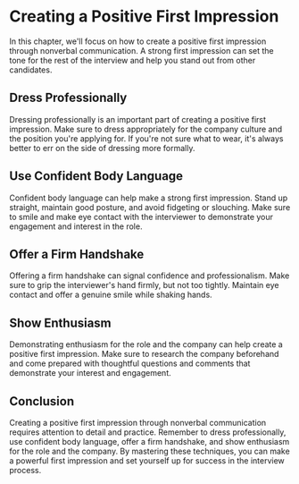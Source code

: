 Creating a Positive First Impression
===================================================================================

In this chapter, we'll focus on how to create a positive first impression through nonverbal communication. A strong first impression can set the tone for the rest of the interview and help you stand out from other candidates.

Dress Professionally
--------------------

Dressing professionally is an important part of creating a positive first impression. Make sure to dress appropriately for the company culture and the position you're applying for. If you're not sure what to wear, it's always better to err on the side of dressing more formally.

Use Confident Body Language
---------------------------

Confident body language can help make a strong first impression. Stand up straight, maintain good posture, and avoid fidgeting or slouching. Make sure to smile and make eye contact with the interviewer to demonstrate your engagement and interest in the role.

Offer a Firm Handshake
----------------------

Offering a firm handshake can signal confidence and professionalism. Make sure to grip the interviewer's hand firmly, but not too tightly. Maintain eye contact and offer a genuine smile while shaking hands.

Show Enthusiasm
---------------

Demonstrating enthusiasm for the role and the company can help create a positive first impression. Make sure to research the company beforehand and come prepared with thoughtful questions and comments that demonstrate your interest and engagement.

Conclusion
----------

Creating a positive first impression through nonverbal communication requires attention to detail and practice. Remember to dress professionally, use confident body language, offer a firm handshake, and show enthusiasm for the role and the company. By mastering these techniques, you can make a powerful first impression and set yourself up for success in the interview process.
